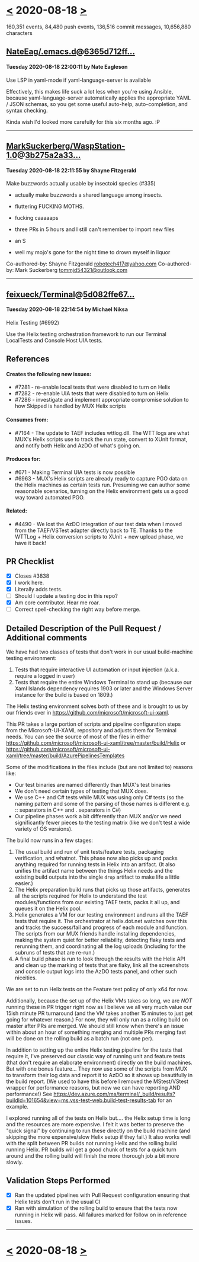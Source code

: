 # [<](2020-08-17.md) 2020-08-18 [>](2020-08-19.md)

160,351 events, 84,480 push events, 136,516 commit messages, 10,656,880 characters


## [NateEag/.emacs.d](https://github.com/NateEag/.emacs.d)@[6365d712ff...](https://github.com/NateEag/.emacs.d/commit/6365d712ff971bc5d8553ffc2e0d4f23a44a498a)
#### Tuesday 2020-08-18 22:00:11 by Nate Eagleson

Use LSP in yaml-mode if yaml-language-server is available

Effectively, this makes life suck a lot less when you're using Ansible,
because yaml-language-server automatically applies the appropriate YAML
/ JSON schemas, so you get some useful auto-help, auto-completion, and
syntax checking.

Kinda wish I'd looked more carefully for this six months ago. :P

---
## [MarkSuckerberg/WaspStation-1.0](https://github.com/MarkSuckerberg/WaspStation-1.0)@[3b275a2a33...](https://github.com/MarkSuckerberg/WaspStation-1.0/commit/3b275a2a33a3c751d2183ec2c2fe8412e1036b08)
#### Tuesday 2020-08-18 22:11:55 by Shayne Fitzgerald

Make buzzwords actually usable by insectoid species (#335)

* actually make buzzwords a shared language among insects.

* fluttering FUCKING MOTHS.

* fucking caaaaaps

* three PRs in 5 hours and I still can't remember to import new files

* an S

* well my mojo's gone for the night time to drown myself in liquor

Co-authored-by: Shayne Fitzgerald <robotech417@yahoo.com>
Co-authored-by: Mark Suckerberg <tommjd54321@outlook.com>

---
## [feixueck/Terminal](https://github.com/feixueck/Terminal)@[5d082ffe67...](https://github.com/feixueck/Terminal/commit/5d082ffe67c9714472dcc1548c6b5b7b60780d2c)
#### Tuesday 2020-08-18 22:14:54 by Michael Niksa

Helix Testing (#6992)

Use the Helix testing orchestration framework to run our Terminal LocalTests and Console Host UIA tests.

## References
#### Creates the following new issues:
- #7281 - re-enable local tests that were disabled to turn on Helix
- #7282 - re-enable UIA tests that were disabled to turn on Helix
- #7286 - investigate and implement appropriate compromise solution to how Skipped is handled by MUX Helix scripts

#### Consumes from:
- #7164 - The update to TAEF includes wttlog.dll. The WTT logs are what MUX's Helix scripts use to track the run state, convert to XUnit format, and notify both Helix and AzDO of what's going on.

#### Produces for:
- #671 - Making Terminal UIA tests is now possible
- #6963 - MUX's Helix scripts are already ready to capture PGO data on the Helix machines as certain tests run. Presuming we can author some reasonable scenarios, turning on the Helix environment gets us a good way toward automated PGO.

#### Related:
- #4490 - We lost the AzDO integration of our test data when I moved from the TAEF/VSTest adapter directly back to TE. Thanks to the WTTLog + Helix conversion scripts to XUnit + new upload phase, we have it back!

## PR Checklist
* [x] Closes #3838
* [x] I work here.
* [x] Literally adds tests.
* [ ] Should I update a testing doc in this repo?
* [x] Am core contributor. Hear me roar.
* [ ] Correct spell-checking the right way before merge.

## Detailed Description of the Pull Request / Additional comments
We have had two classes of tests that don't work in our usual build-machine testing environment:
1. Tests that require interactive UI automation or input injection (a.k.a. require a logged in user)
2. Tests that require the entire Windows Terminal to stand up (because our Xaml Islands dependency requires 1903 or later and the Windows Server instance for the build is based on 1809.)

The Helix testing environment solves both of these and is brought to us by our friends over in https://github.com/microsoft/microsoft-ui-xaml.

This PR takes a large portion of scripts and pipeline configuration steps from the Microsoft-UI-XAML repository and adjusts them for Terminal needs.
You can see the source of most of the files in either https://github.com/microsoft/microsoft-ui-xaml/tree/master/build/Helix or https://github.com/microsoft/microsoft-ui-xaml/tree/master/build/AzurePipelinesTemplates

Some of the modifications in the files include (but are not limited to) reasons like:
- Our test binaries are named differently than MUX's test binaries
- We don't need certain types of testing that MUX does.
- We use C++ and C# tests while MUX was using only C# tests (so the naming pattern and some of the parsing of those names is different e.g. :: separators in C++ and . separators in C#)
- Our pipeline phases work a bit differently than MUX and/or we need significantly fewer pieces to the testing matrix (like we don't test a wide variety of OS versions).

The build now runs in a few stages:
1. The usual build and run of unit tests/feature tests, packaging verification, and whatnot. This phase now also picks up and packs anything required for running tests in Helix into an artifact. (It also unifies the artifact name between the things Helix needs and the existing build outputs into the single `drop` artifact to make life a little easier.)
2. The Helix preparation build runs that picks up those artifacts, generates all the scripts required for Helix to understand the test modules/functions from our existing TAEF tests, packs it all up, and queues it on the Helix pool.
3. Helix generates a VM for our testing environment and runs all the TAEF tests that require it. The orchestrator at helix.dot.net watches over this and tracks the success/fail and progress of each module and function. The scripts from our MUX friends handle installing dependencies, making the system quiet for better reliability, detecting flaky tests and rerunning them, and coordinating all the log uploads (including for the subruns of tests that are re-run.)
4. A final build phase is run to look through the results with the Helix API and clean up the marking of tests that are flaky, link all the screenshots and console output logs into the AzDO tests panel, and other such niceities.

We are set to run Helix tests on the Feature test policy of only x64 for now. 

Additionally, because the set up of the Helix VMs takes so long, we are *NOT* running these in PR trigger right now as I believe we all very much value our 15ish minute PR turnaround (and the VM takes another 15 minutes to just get going for whatever reason.) For now, they will only run as a rolling build on master after PRs are merged. We should still know when there's an issue within about an hour of something merging and multiple PRs merging fast will be done on the rolling build as a batch run (not one per).

In addition to setting up the entire Helix testing pipeline for the tests that require it, I've preserved our classic way of running unit and feature tests (that don't require an elaborate environment) directly on the build machines. But with one bonus feature... They now use some of the scripts from MUX to transform their log data and report it to AzDO so it shows up beautifully in the build report. (We used to have this before I removed the MStest/VStest wrapper for performance reasons, but now we can have reporting AND performance!) See https://dev.azure.com/ms/terminal/_build/results?buildId=101654&view=ms.vss-test-web.build-test-results-tab for an example. 

I explored running all of the tests on Helix but.... the Helix setup time is long and the resources are more expensive. I felt it was better to preserve the "quick signal" by continuing to run these directly on the build machine (and skipping the more expensive/slow Helix setup if they fail.) It also works well with the split between PR builds not running Helix and the rolling build running Helix. PR builds will get a good chunk of tests for a quick turn around and the rolling build will finish the more thorough job a bit more slowly.

## Validation Steps Performed
- [x] Ran the updated pipelines with Pull Request configuration ensuring that Helix tests don't run in the usual CI
- [x] Ran with simulation of the rolling build to ensure that the tests now running in Helix will pass. All failures marked for follow on in reference issues.

---

# [<](2020-08-17.md) 2020-08-18 [>](2020-08-19.md)

